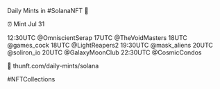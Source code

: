 Daily Mints in #SolanaNFT 🚀

⏰ Mint Jul 31

12:30UTC @OmniscientSerap
17UTC @TheVoidMasters
18UTC @games_cock
18UTC @LightReapers2
19:30UTC @mask_aliens
20UTC @soliron_io
20UTC @GalaxyMoonClub
22:30UTC @CosmicCondos

🔗 thunft.com/daily-mints/solana

#NFTCollections